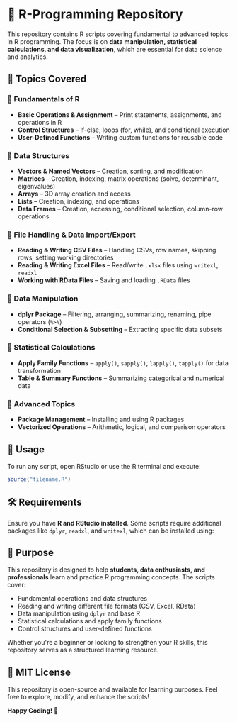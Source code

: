 #  📂 R-Programming Repository  

This repository contains R scripts covering fundamental to advanced topics in R programming. The focus is on **data manipulation, statistical calculations, and data visualization**, which are essential for data science and analytics.  

## 📌 Topics Covered  

### 🔹 Fundamentals of R  
- **Basic Operations & Assignment** – Print statements, assignments, and operations in R  
- **Control Structures** – If-else, loops (for, while), and conditional execution  
- **User-Defined Functions** – Writing custom functions for reusable code  

### 🔹 Data Structures  
- **Vectors & Named Vectors** – Creation, sorting, and modification  
- **Matrices** – Creation, indexing, matrix operations (solve, determinant, eigenvalues)  
- **Arrays** – 3D array creation and access  
- **Lists** – Creation, indexing, and operations  
- **Data Frames** – Creation, accessing, conditional selection, column-row operations  

### 🔹 File Handling & Data Import/Export  
- **Reading & Writing CSV Files** – Handling CSVs, row names, skipping rows, setting working directories  
- **Reading & Writing Excel Files** – Read/write `.xlsx` files using `writexl`, `readxl`  
- **Working with RData Files** – Saving and loading `.RData` files  

### 🔹 Data Manipulation  
- **dplyr Package** – Filtering, arranging, summarizing, renaming, pipe operators (`%>%`)  
- **Conditional Selection & Subsetting** – Extracting specific data subsets  

### 🔹 Statistical Calculations  
- **Apply Family Functions** – `apply()`, `sapply()`, `lapply()`, `tapply()` for data transformation  
- **Table & Summary Functions** – Summarizing categorical and numerical data  

### 🔹 Advanced Topics  
- **Package Management** – Installing and using R packages  
- **Vectorized Operations** – Arithmetic, logical, and comparison operators  

## 🚀 Usage  
To run any script, open RStudio or use the R terminal and execute:  
```r
source("filename.R")
```

## 🛠 Requirements  
Ensure you have **R and RStudio installed**. Some scripts require additional packages like `dplyr`, `readxl`, and `writexl`, which can be installed using:  


## 🎯 Purpose  
This repository is designed to help **students, data enthusiasts, and professionals** learn and practice R programming concepts. The scripts cover:  
- Fundamental operations and data structures  
- Reading and writing different file formats (CSV, Excel, RData)  
- Data manipulation using `dplyr` and base R  
- Statistical calculations and apply family functions  
- Control structures and user-defined functions  

Whether you're a beginner or looking to strengthen your R skills, this repository serves as a structured learning resource.  

## 📜 MIT License  
This repository is open-source and available for learning purposes. Feel free to explore, modify, and enhance the scripts!  


**Happy Coding! 🚀**
